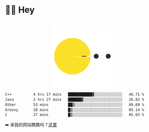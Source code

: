 
# 👋🏻 Hey
<div align="center">
	<br>
	<img src="https://raw.githubusercontent.com/Aniket965/Aniket965/master/pacman.svg?sanitize=true" width="200" height="200">
	<br>
</div>

<!--START_SECTION:waka-->

```txt
C++          4 hrs 17 mins   ███████████▓░░░░░░░░░░░░░   46.71 %
Java         2 hrs 27 mins   ██████▓░░░░░░░░░░░░░░░░░░   26.83 %
Other        53 mins         ██▒░░░░░░░░░░░░░░░░░░░░░░   09.69 %
Groovy       28 mins         █▒░░░░░░░░░░░░░░░░░░░░░░░   05.14 %
C            27 mins         █▒░░░░░░░░░░░░░░░░░░░░░░░   05.03 %
```

<!--END_SECTION:waka-->

 ➡️  来我的网站瞧瞧吗？[这里](https://www.shaolongfei.com)
